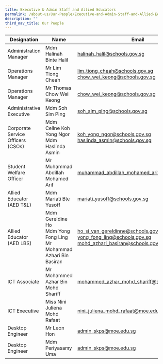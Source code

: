 ```yaml
---
title: Executive & Admin Staff and Allied Educators
permalink: /about-us/Our-People/Executive-and-Admin-Staff-and-Allied-Educators/
description: ""
third_nav_title: Our People
---
```

| Designation | Name | Email |
| -------- | -------- | -------- |
| Administration Manager     | Mdm Halinah Binte Halil     | [halinah\_halil@schools.gov.sg](mailto:halinah_halil@schools.gov.sg)     |
|Operations Manager| Mr Lim Tiong Cheah<br> | [lim\_tiong\_cheah@schools.gov.sg](mailto:lim_tiong_cheah@schools.gov.sg)<br>[chow\_wei\_keong@schools.gov.sg](http://chow_wei_keong@schools.gov.sg%20/)|
|Operations Manager | Mr Thomas Chow Wei Keong  |[chow\_wei\_keong@schools.gov.sg](http://chow\_wei\_keong@schools.gov.sg)
|Administrative Executive | Mdm Soh Sim Ping |[soh\_sim\_ping@schools.gov.sg](http://soh_sim_ping@schools.gov.sg%20/)
| Corporate Service Officers (CSOs) | Mdm Celine Koh Yong Ngor <br> Mdm Haslinda Asmin | [koh\_yong\_ngor@schools.gov.sg](mailto:koh_yong_ngor@schools.gov.sg) <br> [haslinda\_asmin@schools.gov.sg](mailto:haslinda_asmin@school.gov.sg)
| Student Welfare Officer | Mr Muhammad Abdillah Mohamed Arif |[muhammad\_abdillah\_mohamed\_arif@schools.gov.sg](http://muhammad_abdillah_mohamed_arif@schools.gov.sg%20/)
| Allied Educator (AED T&L) | Mdm Mariati Bte Yusoff | [mariati\_yusoff@schools.gov.sg](mailto:mariati_yusoff@school.gov.sg)
| Allied Educator (AED LBS) | Mdm Gereldine Ho <br> Mdm Yong Fong Ling <br> Mr Mohammad Azhari Bin Basiran|  [ho\_si\_yan\_gereldinne@schools.gov.sg](mailto:ho_si_yan_gereldinne@schools.gov.sg)<br>[yong\_fong\_ling@schools.gov.sg](mailto:yong_fong_ling@schools.gov.sg) <br> [mohd\_azhari\_basiran@schools.gov.sg](http://mohd_azhari_basiran@schools.gov.sg%20/)|
|ICT Associate | Mr Mohammed Azhar Bin Mohd Shariff | [mohammed\_azhar\_mohd\_shariff@schools.gov.sg](mailto:mohammed_azhar_mohd_shariff@school.gov.sg) |
|ICT Executive | Miss Nini Juliena Mohd Rafaat| [nini\_juliena\_mohd\_rafaat@moe.edu.sg](mailto:nini_juliena_mohd_rafaat@moe.edu.sg)
| Desktop Engineer | Mr Leon Hon | [admin\_skps@moe.edu.sg](mailto:admin_skps@moe.edu.sg)
| Desktop Engineer | Mdm Periyasamy Uma  | [admin\_skps@moe.edu.sg](mailto:admin_skps@moe.edu.sg)